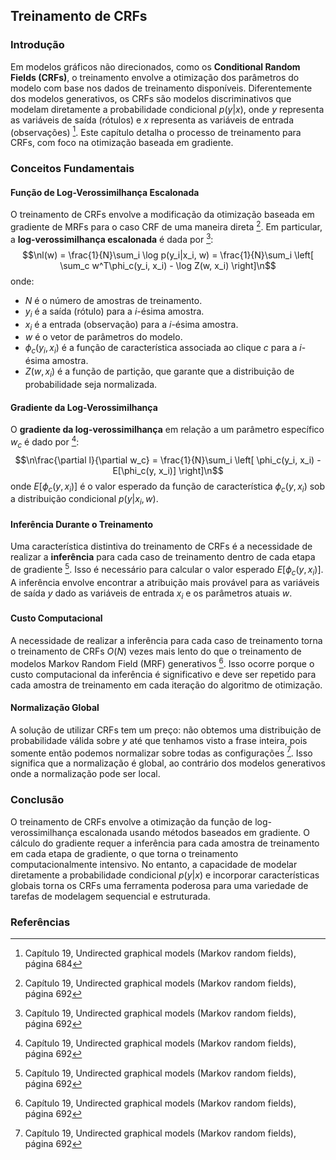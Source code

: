 ## Treinamento de CRFs

### Introdução
Em modelos gráficos não direcionados, como os **Conditional Random Fields (CRFs)**, o treinamento envolve a otimização dos parâmetros do modelo com base nos dados de treinamento disponíveis. Diferentemente dos modelos generativos, os CRFs são modelos discriminativos que modelam diretamente a probabilidade condicional $p(y|x)$, onde $y$ representa as variáveis de saída (rótulos) e $x$ representa as variáveis de entrada (observações) [^684]. Este capítulo detalha o processo de treinamento para CRFs, com foco na otimização baseada em gradiente.

### Conceitos Fundamentais

#### Função de Log-Verossimilhança Escalonada
O treinamento de CRFs envolve a modificação da otimização baseada em gradiente de MRFs para o caso CRF de uma maneira direta [^692]. Em particular, a **log-verossimilhança escalonada** é dada por [^692]:
$$\nl(w) = \frac{1}{N}\sum_i \log p(y_i|x_i, w) = \frac{1}{N}\sum_i \left[ \sum_c w^T\phi_c(y_i, x_i) - \log Z(w, x_i) \right]\n$$
onde:
*   $N$ é o número de amostras de treinamento.
*   $y_i$ é a saída (rótulo) para a $i$-ésima amostra.
*   $x_i$ é a entrada (observação) para a $i$-ésima amostra.
*   $w$ é o vetor de parâmetros do modelo.
*   $\phi_c(y_i, x_i)$ é a função de característica associada ao clique $c$ para a $i$-ésima amostra.
*   $Z(w, x_i)$ é a função de partição, que garante que a distribuição de probabilidade seja normalizada.

#### Gradiente da Log-Verossimilhança
O **gradiente da log-verossimilhança** em relação a um parâmetro específico $w_c$ é dado por [^692]:
$$\n\frac{\partial l}{\partial w_c} = \frac{1}{N}\sum_i \left[ \phi_c(y_i, x_i) - E[\phi_c(y, x_i)] \right]\n$$
onde $E[\phi_c(y, x_i)]$ é o valor esperado da função de característica $\phi_c(y, x_i)$ sob a distribuição condicional $p(y|x_i, w)$.

#### Inferência Durante o Treinamento
Uma característica distintiva do treinamento de CRFs é a necessidade de realizar a **inferência** para cada caso de treinamento dentro de cada etapa de gradiente [^692]. Isso é necessário para calcular o valor esperado $E[\phi_c(y, x_i)]$. A inferência envolve encontrar a atribuição mais provável para as variáveis de saída $y$ dado as variáveis de entrada $x_i$ e os parâmetros atuais $w$.

#### Custo Computacional
A necessidade de realizar a inferência para cada caso de treinamento torna o treinamento de CRFs $O(N)$ vezes mais lento do que o treinamento de modelos Markov Random Field (MRF) generativos [^692]. Isso ocorre porque o custo computacional da inferência é significativo e deve ser repetido para cada amostra de treinamento em cada iteração do algoritmo de otimização.

#### Normalização Global
A solução de utilizar CRFs tem um preço: não obtemos uma distribuição de probabilidade válida sobre $y$ até que tenhamos visto a frase inteira, pois somente então podemos normalizar sobre todas as configurações [^692]. Isso significa que a normalização é global, ao contrário dos modelos generativos onde a normalização pode ser local.

### Conclusão

O treinamento de CRFs envolve a otimização da função de log-verossimilhança escalonada usando métodos baseados em gradiente. O cálculo do gradiente requer a inferência para cada amostra de treinamento em cada etapa de gradiente, o que torna o treinamento computacionalmente intensivo. No entanto, a capacidade de modelar diretamente a probabilidade condicional $p(y|x)$ e incorporar características globais torna os CRFs uma ferramenta poderosa para uma variedade de tarefas de modelagem sequencial e estruturada.

### Referências
[^692]: Capítulo 19, Undirected graphical models (Markov random fields), página 692
[^684]: Capítulo 19, Undirected graphical models (Markov random fields), página 684

<!-- END -->